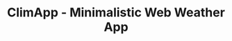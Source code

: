 ---
layout: landing
title: ClimApp - Minimalistic Web Weather App
category: React Web App
img: https://repository-images.githubusercontent.com/508135849/10398fb0-e4f3-4a2f-ad67-3e3837cb84bf
github: https://github.com/maximoospital/Climapp/
---
